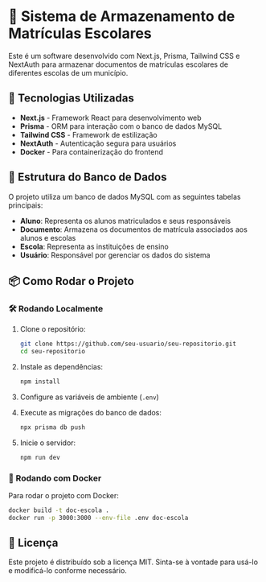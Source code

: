 # 📘 Sistema de Armazenamento de Matrículas Escolares

Este é um software desenvolvido com Next.js, Prisma, Tailwind CSS e NextAuth para armazenar documentos de matrículas escolares de diferentes escolas de um município.

## 🚀 Tecnologias Utilizadas

- **Next.js** - Framework React para desenvolvimento web
- **Prisma** - ORM para interação com o banco de dados MySQL
- **Tailwind CSS** - Framework de estilização
- **NextAuth** - Autenticação segura para usuários
- **Docker** - Para containerização do frontend

## 📂 Estrutura do Banco de Dados

O projeto utiliza um banco de dados MySQL com as seguintes tabelas principais:

- **Aluno**: Representa os alunos matriculados e seus responsáveis
- **Documento**: Armazena os documentos de matrícula associados aos alunos e escolas
- **Escola**: Representa as instituições de ensino
- **Usuário**: Responsável por gerenciar os dados do sistema

## 📦 Como Rodar o Projeto

### 🛠️ Rodando Localmente
1. Clone o repositório:
   ```bash
   git clone https://github.com/seu-usuario/seu-repositorio.git
   cd seu-repositorio
   ```
2. Instale as dependências:
   ```bash
   npm install
   ```
3. Configure as variáveis de ambiente (`.env`)
  
4. Execute as migrações do banco de dados:
   ```bash
   npx prisma db push
   ```
5. Inicie o servidor:
   ```bash
   npm run dev
   ```

### 🐳 Rodando com Docker
Para rodar o projeto com Docker:
```bash
docker build -t doc-escola .
docker run -p 3000:3000 --env-file .env doc-escola
```

## 📜 Licença
Este projeto é distribuído sob a licença MIT. Sinta-se à vontade para usá-lo e modificá-lo conforme necessário.

